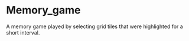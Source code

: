 # Memory_game
A memory game played by selecting grid tiles that were highlighted for a short interval.
